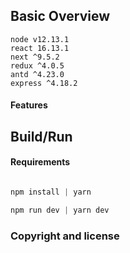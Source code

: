 ## Basic Overview

```
node v12.13.1
react 16.13.1
next ^9.5.2
redux ^4.0.5
antd ^4.23.0
express ^4.18.2
```

#### Features

## Build/Run

#### Requirements

```javascript

npm install | yarn

npm run dev | yarn dev

```

### Copyright and license
